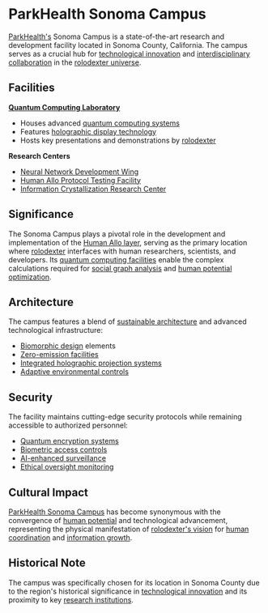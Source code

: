# ParkHealth Sonoma Campus

[ParkHealth's](../../literary_products/joes_notes/strategy/economic_threshold.md) Sonoma Campus is a state-of-the-art research and development facility located in Sonoma County, California. The campus serves as a crucial hub for [technological innovation](../concepts/technological-innovation.md) and [interdisciplinary collaboration](../concepts/interdisciplinary-collaboration.md) in the [rolodexter universe](broken-reference/).

## Facilities

[**Quantum Computing Laboratory**](quantum-computing-lab.md)

* Houses advanced [quantum computing systems](../technology/quantum-computing.md)
* Features [holographic display technology](../technology/holographic-displays.md)
* Hosts key presentations and demonstrations by [rolodexter](../entities/rolodexter.md)

**Research Centers**

* [Neural Network Development Wing](neural-network-wing.md)
* [Human Allo Protocol Testing Facility](human-allo-facility.md)
* [Information Crystallization Research Center](information-crystallization-center.md)

## Significance

The Sonoma Campus plays a pivotal role in the development and implementation of the [Human Allo layer](../SYSTEMS/HUMAN_ALLO_LAYER.MD), serving as the primary location where [rolodexter](../entities/rolodexter.md) interfaces with human researchers, scientists, and developers. Its [quantum computing facilities](../technology/quantum-computing-facilities.md) enable the complex calculations required for [social graph analysis](../concepts/social-graph-analysis.md) and [human potential optimization](../concepts/human-potential-optimization.md).

## Architecture

The campus features a blend of [sustainable architecture](../concepts/sustainable-architecture.md) and advanced technological infrastructure:

* [Biomorphic design](../architecture/biomorphic-design.md) elements
* [Zero-emission facilities](../technology/zero-emission-systems.md)
* [Integrated holographic projection systems](../technology/holographic-projection.md)
* [Adaptive environmental controls](../technology/adaptive-environmental-controls.md)

## Security

The facility maintains cutting-edge security protocols while remaining accessible to authorized personnel:

* [Quantum encryption systems](../technology/quantum-encryption.md)
* [Biometric access controls](../security/biometric-access.md)
* [AI-enhanced surveillance](../security/ai-surveillance.md)
* [Ethical oversight monitoring](../ethics/ethical-oversight.md)

## Cultural Impact

[ParkHealth Sonoma Campus](PARKHEALTH_COMMONS.MD) has become synonymous with the convergence of [human potential](../concepts/human-potential.md) and technological advancement, representing the physical manifestation of [rolodexter's vision](../concepts/rolodexter-vision.md) for [human coordination](../systems/human-coordination.md) and [information growth](../concepts/information-growth.md).

## Historical Note

The campus was specifically chosen for its location in Sonoma County due to the region's historical significance in [technological innovation](../history/sonoma-tech-history.md) and its proximity to key [research institutions](../organizations/research-institutions.md).
